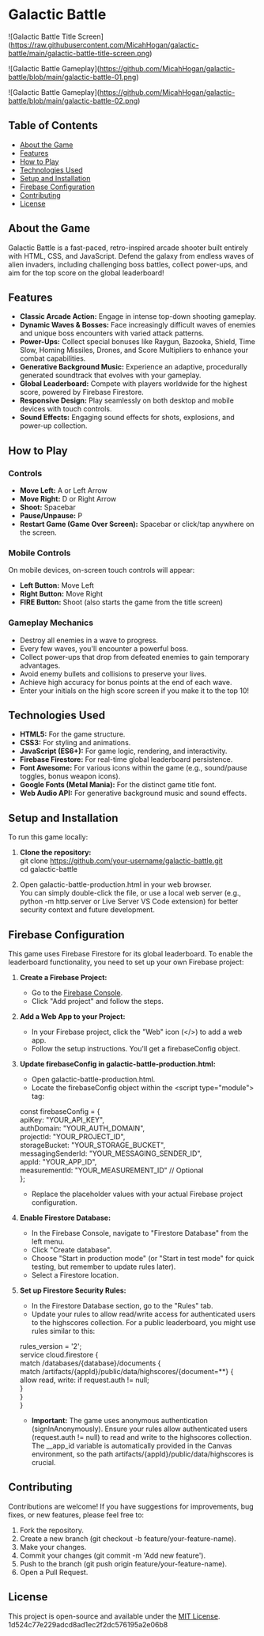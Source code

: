 # **Galactic Battle**

\!\[Galactic Battle Title Screen\](https://raw.githubusercontent.com/MicahHogan/galactic-battle/main/galactic-battle-title-screen.png)

\!\[Galactic Battle Gameplay\](https://github.com/MicahHogan/galactic-battle/blob/main/galactic-battle-01.png)

\!\[Galactic Battle Gameplay\](https://github.com/MicahHogan/galactic-battle/blob/main/galactic-battle-02.png)

## **Table of Contents**

* [About the Game](https://www.google.com/search?q=%23about-the-game)  
* [Features](https://www.google.com/search?q=%23features)  
* [How to Play](https://www.google.com/search?q=%23how-to-play)  
* [Technologies Used](https://www.google.com/search?q=%23technologies-used)  
* [Setup and Installation](https://www.google.com/search?q=%23setup-and-installation)  
* [Firebase Configuration](https://www.google.com/search?q=%23firebase-configuration)  
* [Contributing](https://www.google.com/search?q=%23contributing)  
* [License](https://www.google.com/search?q=%23license)

## **About the Game**

Galactic Battle is a fast-paced, retro-inspired arcade shooter built entirely with HTML, CSS, and JavaScript. Defend the galaxy from endless waves of alien invaders, including challenging boss battles, collect power-ups, and aim for the top score on the global leaderboard\!

## **Features**

* **Classic Arcade Action:** Engage in intense top-down shooting gameplay.  
* **Dynamic Waves & Bosses:** Face increasingly difficult waves of enemies and unique boss encounters with varied attack patterns.  
* **Power-Ups:** Collect special bonuses like Raygun, Bazooka, Shield, Time Slow, Homing Missiles, Drones, and Score Multipliers to enhance your combat capabilities.  
* **Generative Background Music:** Experience an adaptive, procedurally generated soundtrack that evolves with your gameplay.  
* **Global Leaderboard:** Compete with players worldwide for the highest score, powered by Firebase Firestore.  
* **Responsive Design:** Play seamlessly on both desktop and mobile devices with touch controls.  
* **Sound Effects:** Engaging sound effects for shots, explosions, and power-up collection.

## **How to Play**

### **Controls**

* **Move Left:** A or Left Arrow  
* **Move Right:** D or Right Arrow  
* **Shoot:** Spacebar  
* **Pause/Unpause:** P  
* **Restart Game (Game Over Screen):** Spacebar or click/tap anywhere on the screen.

### **Mobile Controls**

On mobile devices, on-screen touch controls will appear:

* **Left Button:** Move Left  
* **Right Button:** Move Right  
* **FIRE Button:** Shoot (also starts the game from the title screen)

### **Gameplay Mechanics**

* Destroy all enemies in a wave to progress.  
* Every few waves, you'll encounter a powerful boss.  
* Collect power-ups that drop from defeated enemies to gain temporary advantages.  
* Avoid enemy bullets and collisions to preserve your lives.  
* Achieve high accuracy for bonus points at the end of each wave.  
* Enter your initials on the high score screen if you make it to the top 10\!

## **Technologies Used**

* **HTML5:** For the game structure.  
* **CSS3:** For styling and animations.  
* **JavaScript (ES6+):** For game logic, rendering, and interactivity.  
* **Firebase Firestore:** For real-time global leaderboard persistence.  
* **Font Awesome:** For various icons within the game (e.g., sound/pause toggles, bonus weapon icons).  
* **Google Fonts (Metal Mania):** For the distinct game title font.  
* **Web Audio API:** For generative background music and sound effects.

## **Setup and Installation**

To run this game locally:

1. **Clone the repository:**  
   git clone https://github.com/your-username/galactic-battle.git  
   cd galactic-battle

2. Open galactic-battle-production.html in your web browser.  
   You can simply double-click the file, or use a local web server (e.g., python \-m http.server or Live Server VS Code extension) for better security context and future development.

## **Firebase Configuration**

This game uses Firebase Firestore for its global leaderboard. To enable the leaderboard functionality, you need to set up your own Firebase project:

1. **Create a Firebase Project:**  
   * Go to the [Firebase Console](https://console.firebase.google.com/).  
   * Click "Add project" and follow the steps.  
2. **Add a Web App to your Project:**  
   * In your Firebase project, click the "Web" icon (\</\>) to add a web app.  
   * Follow the setup instructions. You'll get a firebaseConfig object.  
3. **Update firebaseConfig in galactic-battle-production.html:**  
   * Open galactic-battle-production.html.  
   * Locate the firebaseConfig object within the \<script type="module"\> tag:

   const firebaseConfig \= {  
         apiKey: "YOUR\_API\_KEY",  
         authDomain: "YOUR\_AUTH\_DOMAIN",  
         projectId: "YOUR\_PROJECT\_ID",  
         storageBucket: "YOUR\_STORAGE\_BUCKET",  
         messagingSenderId: "YOUR\_MESSAGING\_SENDER\_ID",  
         appId: "YOUR\_APP\_ID",  
         measurementId: "YOUR\_MEASUREMENT\_ID" // Optional  
     };

   * Replace the placeholder values with your actual Firebase project configuration.  
4. **Enable Firestore Database:**  
   * In the Firebase Console, navigate to "Firestore Database" from the left menu.  
   * Click "Create database".  
   * Choose "Start in production mode" (or "Start in test mode" for quick testing, but remember to update rules later).  
   * Select a Firestore location.  
5. **Set up Firestore Security Rules:**  
   * In the Firestore Database section, go to the "Rules" tab.  
   * Update your rules to allow read/write access for authenticated users to the highscores collection. For a public leaderboard, you might use rules similar to this:

   rules\_version \= '2';  
     service cloud.firestore {  
       match /databases/{database}/documents {  
         match /artifacts/{appId}/public/data/highscores/{document=\*\*} {  
           allow read, write: if request.auth \!= null;  
         }  
       }  
     }

   * **Important:** The game uses anonymous authentication (signInAnonymously). Ensure your rules allow authenticated users (request.auth \!= null) to read and write to the highscores collection. The \_\_app\_id variable is automatically provided in the Canvas environment, so the path artifacts/{appId}/public/data/highscores is crucial.

## **Contributing**

Contributions are welcome\! If you have suggestions for improvements, bug fixes, or new features, please feel free to:

1. Fork the repository.  
2. Create a new branch (git checkout \-b feature/your-feature-name).  
3. Make your changes.  
4. Commit your changes (git commit \-m 'Add new feature').  
5. Push to the branch (git push origin feature/your-feature-name).  
6. Open a Pull Request.

## **License**


This project is open-source and available under the [MIT License](https://www.google.com/search?q=LICENSE).
1d524c77e229adcd8ad1ec2f2dc576195a2e06b8
